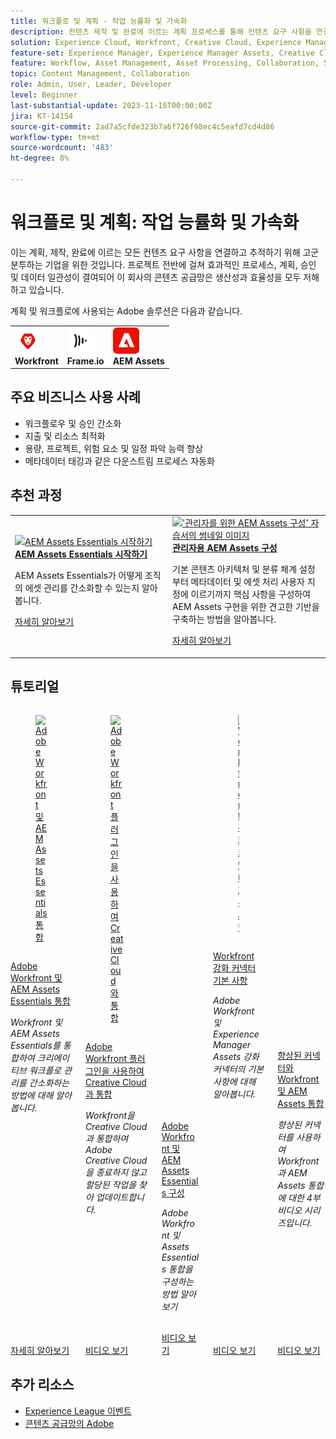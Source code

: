```yaml
---
title: 워크플로 및 계획 - 작업 능률화 및 가속화
description: 컨텐츠 제작 및 완료에 이르는 계획 프로세스를 통해 컨텐츠 요구 사항을 연결하고 추적하기 위해 고군분투하는 기업 프로젝트 전반에 걸쳐 효과적인 프로세스, 계획, 승인 및 데이터 일관성이 결여되어 이 회사의 콘텐츠 공급망은 생산성과 효율성을 모두 저해하고 있습니다.
solution: Experience Cloud, Workfront, Creative Cloud, Experience Manager Assets
feature-set: Experience Manager, Experience Manager Assets, Creative Cloud, Workfront
feature: Workflow, Asset Management, Asset Processing, Collaboration, Share, People Teams and Groups, Work Management, Gen AI
topic: Content Management, Collaboration
role: Admin, User, Leader, Developer
level: Beginner
last-substantial-update: 2023-11-16T00:00:00Z
jira: KT-14154
source-git-commit: 2ad7a5cfde323b7a6f726f98ec4c5eafd7cd4d86
workflow-type: tm+mt
source-wordcount: '483'
ht-degree: 8%

---
```



# 워크플로 및 계획: 작업 능률화 및 가속화

이는 계획, 제작, 완료에 이르는 모든 컨텐츠 요구 사항을 연결하고 추적하기 위해 고군분투하는 기업을 위한 것입니다. 프로젝트 전반에 걸쳐 효과적인 프로세스, 계획, 승인 및 데이터 일관성이 결여되어 이 회사의 콘텐츠 공급망은 생산성과 효율성을 모두 저해하고 있습니다.

계획 및 워크플로에 사용되는 Adobe 솔루션은 다음과 같습니다.

<table>
    <tr style="border: 0;">
      <td style="align: center">
        <p style="margin: 0"><img alt="Workfront" src="/help/assets/workfront-logo.png" style="width: 42px;height:  42px;"></p>
        <strong>Workfront</strong>
      </td>
      <td style="align: center">
        <p style="margin: 0"><img alt="Frame.io" src="/help/assets/frameio-logo.png" style="width: 42px;height:42px;"></p>
        <strong>Frame.io</strong>
      </td>
      <td style="align: center">
        <p style="margin: 0"><img alt="Frame.io" src="/help/assets/aem-logo.png" style="width: 42px;height:42px;"></p>
        <strong>AEM Assets</strong>
      </td>
    </tr>
</table>

## 주요 비즈니스 사용 사례

* 워크플로우 및 승인 간소화
* 지출 및 리소스 최적화
* 용량, 프로젝트, 위험 요소 및 일정 파악 능력 향상
* 메타데이터 태깅과 같은 다운스트림 프로세스 자동화

## 추천 과정

<table style="margin-top:0 !important">
    <tr>
      <td style="width:33%">
        <a href="https://experienceleague.adobe.com/docs/courses/using/experiencemanager-u-1-2023-assets-essentials.html" target="_blank">
          <img alt="AEM Assets Essentials 시작하기" src="https://cdn.experienceleague.adobe.com/thumb/getting-started-with-assets-essentials.png">
        </a>
        <div>
          <a href="https://experienceleague.adobe.com/docs/courses/using/experiencemanager-u-1-2023-assets-essentials.html" target="_blank">
        <strong>AEM Assets Essentials 시작하기</strong></a>
        <p class="is-size-7 recs-limit-description">AEM Assets Essentials가 어떻게 조직의 에셋 관리를 간소화할 수 있는지 알아봅니다.</p>
        <p><a href="https://experienceleague.adobe.com/docs/courses/using/experiencemanager-u-1-2023-assets-essentials.html" class="spectrum-Button spectrum-Button--outline spectrum-Button--primary spectrum-Button--sizeM"><span class="spectrum-Button-label has-no-wrap has-text-weight-bold">자세히 알아보기</span></a></p>
        </div>
      </td>
      <td style="width:33%">
        <a href="https://experienceleague.adobe.com/docs/courses/using/experiencemanager-a-1-2020-1-assets.html" target="_blank">
          <img alt="&apos;관리자를 위한 AEM Assets 구성&apos; 자습서의 썸네일 이미지" src="https://cdn.experienceleague.adobe.com/thumb/configuring-aem-assets-for-administrators.jpg">
        </a>
        <div>
          <a href="https://experienceleague.adobe.com/docs/courses/using/experiencemanager-a-1-2020-1-assets.html" target="_blank">
        <strong>관리자용 AEM Assets 구성</strong></a>
        <p class="is-size-7 recs-limit-description">기본 콘텐츠 아키텍처 및 분류 체계 설정부터 메타데이터 및 에셋 처리 사용자 지정에 이르기까지 핵심 사항을 구성하여 AEM Assets 구현을 위한 견고한 기반을 구축하는 방법을 알아봅니다.</p>
        </div>
        <p><a href="https://experienceleague.adobe.com/docs/courses/using/experiencemanager-a-1-2020-1-assets.html" class="spectrum-Button spectrum-Button--outline spectrum-Button--primary spectrum-Button--sizeM"><span class="spectrum-Button-label has-no-wrap has-text-weight-bold">자세히 알아보기</span></a></p>
      </td>
    </tr>
</table>

## 튜토리얼

<div class="columns is-multiline"><div class="column is-half-tablet is-half-desktop is-one-third-widescreen" aria-label="Integrate Adobe Workfront and AEM Assets Essentials" tabIndex="0">
  <div class="card" style="height: 100%; display: flex; flex-direction: column; height: 100%;">
    <div class="card-image">
      <figure class="image x-is-16by9">
        <a href="https://experienceleague.adobe.com/docs/experience-manager-learn/assets-essentials/workfront/overview.html" title="Adobe Workfront 및 AEM Assets Essentials 통합" tabindex="-1">
          <img class="is-bordered-r-small" src="https://cdn.experienceleague.adobe.com/thumb/docs-workfront.png" alt="Adobe Workfront 및 AEM Assets Essentials 통합">
        </a>
      </figure>
    </div>
    <div class="card-content is-padded-small" style="display: flex; flex-direction: column; flex-grow: 1; justify-content: space-between;">
      <div class="top-card-content">
          <p class="headline is-size-6 has-text-weight-bold">
              <a href="https://experienceleague.adobe.com/docs/experience-manager-learn/assets-essentials/workfront/overview.html" title="Adobe Workfront 및 AEM Assets Essentials 통합">Adobe Workfront 및 AEM Assets Essentials 통합</a>
          </p>
          <p class="is-size-6"><em>Workfront 및 AEM Assets Essentials를 통합하여 크리에이티브 워크플로 관리를 간소화하는 방법에 대해 알아봅니다.</em></p>
      </div>
      <a href="https://experienceleague.adobe.com/docs/experience-manager-learn/assets-essentials/workfront/overview.html" class="spectrum-Button spectrum-Button--outline spectrum-Button--primary spectrum-Button--sizeM" style="align-self: flex-start; margin-top: 1rem;">
        <span class="spectrum-Button-label has-no-wrap has-text-weight-bold">자세히 알아보기</span>
      </a>
    </div>
  </div>
</div><div class="column is-half-tablet is-half-desktop is-one-third-widescreen" aria-label="Use Adobe Workfront plugins to integrate with Creative Cloud" tabIndex="1">
  <div class="card" style="height: 100%; display: flex; flex-direction: column; height: 100%;">
    <div class="card-image">
      <figure class="image x-is-16by9">
        <a href="https://experienceleague.adobe.com/docs/workfront/using/adobe-workfront-integrations/workfront-for-creative-cloud/wf-adobe-cc.html" title="Adobe Workfront 플러그인을 사용하여 Creative Cloud와 통합" tabindex="-1">
          <img class="is-bordered-r-small" src="https://video.tv.adobe.com/v/3415452?format=jpeg" alt="Adobe Workfront 플러그인을 사용하여 Creative Cloud와 통합">
        </a>
      </figure>
    </div>
    <div class="card-content is-padded-small" style="display: flex; flex-direction: column; flex-grow: 1; justify-content: space-between;">
      <div class="top-card-content">
          <p class="headline is-size-6 has-text-weight-bold">
              <a href="https://experienceleague.adobe.com/docs/workfront/using/adobe-workfront-integrations/workfront-for-creative-cloud/wf-adobe-cc.html" title="Adobe Workfront 플러그인을 사용하여 Creative Cloud와 통합">Adobe Workfront 플러그인을 사용하여 Creative Cloud과 통합</a>
          </p>
          <p class="is-size-6"><em>Workfront을 Creative Cloud과 통합하여 Adobe Creative Cloud을 종료하지 않고 할당된 작업을 찾아 업데이트합니다.</em></p>
      </div>
      <a href="https://experienceleague.adobe.com/docs/workfront/using/adobe-workfront-integrations/workfront-for-creative-cloud/wf-adobe-cc.html" class="spectrum-Button spectrum-Button--outline spectrum-Button--primary spectrum-Button--sizeM" style="align-self: flex-start; margin-top: 1rem;">
        <span class="spectrum-Button-label has-no-wrap has-text-weight-bold">비디오 보기</span>
      </a>
    </div>
  </div>
</div><div class="column is-half-tablet is-half-desktop is-one-third-widescreen" aria-label="Configure Adobe Workfront and AEM Assets Essentials" tabIndex="2">
  <div class="card" style="height: 100%; display: flex; flex-direction: column; height: 100%;">
    <div class="card-image">
      <figure class="image x-is-16by9">
        <a href="https://experienceleague.adobe.com/docs/experience-manager-learn/assets-essentials/workfront/configure.html" title="Adobe Workfront 및 AEM Assets Essentials 구성" tabindex="-1">
          <img class="is-bordered-r-small" src="https://video.tv.adobe.com/v/336254?format=jpeg" alt="Adobe Workfront 및 AEM Assets Essentials 구성">
        </a>
      </figure>
    </div>
    <div class="card-content is-padded-small" style="display: flex; flex-direction: column; flex-grow: 1; justify-content: space-between;">
      <div class="top-card-content">
          <p class="headline is-size-6 has-text-weight-bold">
              <a href="https://experienceleague.adobe.com/docs/experience-manager-learn/assets-essentials/workfront/configure.html" title="Adobe Workfront 및 AEM Assets Essentials 구성">Adobe Workfront 및 AEM Assets Essentials 구성</a>
          </p>
          <p class="is-size-6"><em>Adobe Workfront 및 Assets Essentials 통합을 구성하는 방법 알아보기</em></p>
      </div>
      <a href="https://experienceleague.adobe.com/docs/experience-manager-learn/assets-essentials/workfront/configure.html" class="spectrum-Button spectrum-Button--outline spectrum-Button--primary spectrum-Button--sizeM" style="align-self: flex-start; margin-top: 1rem;">
        <span class="spectrum-Button-label has-no-wrap has-text-weight-bold">비디오 보기</span>
      </a>
    </div>
  </div>
</div><div class="column is-half-tablet is-half-desktop is-one-third-widescreen" aria-label="Workfront enhanced connector basics" tabIndex="3">
  <div class="card" style="height: 100%; display: flex; flex-direction: column; height: 100%;">
    <div class="card-image">
      <figure class="image x-is-16by9">
        <a href="https://experienceleague.adobe.com/docs/experience-manager-learn/assets/workfront/enhanced-connector/basics.html" title="Workfront 강화 커넥터 기본 사항" tabindex="-1">
          <img class="is-bordered-r-small" src="https://video.tv.adobe.com/v/337575?format=jpeg" alt="Workfront 강화 커넥터 기본 사항">
        </a>
      </figure>
    </div>
    <div class="card-content is-padded-small" style="display: flex; flex-direction: column; flex-grow: 1; justify-content: space-between;">
      <div class="top-card-content">
          <p class="headline is-size-6 has-text-weight-bold">
              <a href="https://experienceleague.adobe.com/docs/experience-manager-learn/assets/workfront/enhanced-connector/basics.html" title="Workfront 강화 커넥터 기본 사항">Workfront 강화 커넥터 기본 사항</a>
          </p>
          <p class="is-size-6"><em>Adobe Workfront 및 Experience Manager Assets 강화 커넥터의 기본 사항에 대해 알아봅니다.</em></p>
      </div>
      <a href="https://experienceleague.adobe.com/docs/experience-manager-learn/assets/workfront/enhanced-connector/basics.html" class="spectrum-Button spectrum-Button--outline spectrum-Button--primary spectrum-Button--sizeM" style="align-self: flex-start; margin-top: 1rem;">
        <span class="spectrum-Button-label has-no-wrap has-text-weight-bold">비디오 보기</span>
      </a>
    </div>
  </div>
</div><div class="column is-half-tablet is-half-desktop is-one-third-widescreen" aria-label="Integrate Workfront and AEM Assets with the enhanced connector" tabIndex="4">
  <div class="card" style="height: 100%; display: flex; flex-direction: column; height: 100%;">
    <div class="card-image">
      <figure class="image x-is-16by9">
        <a href="https://experienceleague.adobe.com/docs/experience-manager-learn/assets/workfront/enhanced-connector/aem-experts-series/overview.html" title="향상된 커넥터와 Workfront 및 AEM Assets 통합" tabindex="-1">
          <img class="is-bordered-r-small" src="https://video.tv.adobe.com/v/340331?format=jpeg" alt="향상된 커넥터와 Workfront 및 AEM Assets 통합">
        </a>
      </figure>
    </div>
    <div class="card-content is-padded-small" style="display: flex; flex-direction: column; flex-grow: 1; justify-content: space-between;">
      <div class="top-card-content">
          <p class="headline is-size-6 has-text-weight-bold">
              <a href="https://experienceleague.adobe.com/docs/experience-manager-learn/assets/workfront/enhanced-connector/aem-experts-series/overview.html" title="향상된 커넥터와 Workfront 및 AEM Assets 통합">향상된 커넥터와 Workfront 및 AEM Assets 통합</a>
          </p>
          <p class="is-size-6"><em>향상된 커넥터를 사용하여 Workfront과 AEM Assets 통합에 대한 4부 비디오 시리즈입니다.</em></p>
      </div>
      <a href="https://experienceleague.adobe.com/docs/experience-manager-learn/assets/workfront/enhanced-connector/aem-experts-series/overview.html" class="spectrum-Button spectrum-Button--outline spectrum-Button--primary spectrum-Button--sizeM" style="align-self: flex-start; margin-top: 1rem;">
        <span class="spectrum-Button-label has-no-wrap has-text-weight-bold">비디오 보기</span>
      </a>
    </div>
  </div>
</div></div>

<!--
<table class="tablelayout-is-fixed">
<tr>
  <td>
    <a href="https://experienceleague.adobe.com/docs/experience-manager-learn/assets-essentials/workfront/overview.html">
      <img alt="Integrate Adobe Workfront and AEM Assets Essentials" src="https://cdn.experienceleague.adobe.com/thumb/docs-workfront.png">
    </a>
    <div>
      <a href="https://experienceleague.adobe.com/docs/experience-manager-learn/assets-essentials/workfront/overview.html">
    <strong>Integrate Adobe Workfront and AEM Assets Essentials</strong>
    </a>
    </div>
    <p>
    <em>Learn how to integrate Workfront and AEM Assets Essentials to streamline the management of creative workflows.</em>
    </p><p>
  </p></td>
  <td>
    <a href="https://experienceleague.adobe.com/docs/workfront-learn/tutorials-workfront/integrations/adobe-creative-cloud/use-adobe-workfront-extensions-for-creative-cloud.html">
      <img alt="Use Adobe Workfront plugins to integrate with Creative Cloud" src="https://video.tv.adobe.com/v/3415452?format=jpeg">
    </a>
    <div>
      <a href="https://experienceleague.adobe.com/docs/workfront-learn/tutorials-workfront/integrations/adobe-creative-cloud/use-adobe-workfront-extensions-for-creative-cloud.html">
    <strong>Use Adobe Workfront plugins to integrate with Creative Cloud</strong>
    </a>
    </div>
    <p>
    <em>Integrate Workfront with Creative Cloud to find and update the work assigned to you without leaving Adobe Creative Cloud.</em>
    </p><p>
  </p></td>
  <td>
    <a href="https://experienceleague.adobe.com/docs/experience-manager-learn/assets-essentials/workfront/configure.html">
    <img alt="Configure Adobe Workfront and AEM Assets Essentials" src="https://video.tv.adobe.com/v/336254?format=jpeg">
    </a>
    <div>
    <a href="https://experienceleague.adobe.com/docs/experience-manager-learn/assets-essentials/workfront/configure.html">
    <strong>Configure Adobe Workfront and AEM Assets Essentials</strong>
    </a>
    </div>
    <p>
    <em>Learn how to configure the Adobe Workfront and Assets Essentials integration</em>
    </p>
  </td>
  </tr>
  <tr>
  <td>
    <a href="https://experienceleague.adobe.com/docs/experience-manager-learn/assets/workfront/enhanced-connector/basics.html">
      <img alt="Workfront enhanced connector basics" src="https://video.tv.adobe.com/v/337575?format=jpeg">
    </a>
     <div>
      <a href="https://experienceleague.adobe.com/docs/experience-manager-learn/assets/workfront/enhanced-connector/basics.html">
        <strong>Workfront enhanced connector basics</strong>
      </a>
    </div>
    <p>
    <em>Learn about the basics of the Adobe Workfront and Experience Manager Assets enhanced connector.</em>
    </p>
  </td>
  <td>
    <a href="https://experienceleague.adobe.com/docs/experience-manager-learn/assets/workfront/enhanced-connector/aem-experts-series/overview.html">
      <img alt="Integrate Workfront and AEM Assets with the enhanced connector" src="https://video.tv.adobe.com/v/340331?format=jpeg">
    </a>
    <div>
      <a href="https://experienceleague.adobe.com/docs/experience-manager-learn/assets/workfront/enhanced-connector/aem-experts-series/overview.html">
    <strong>Integrate Workfront and AEM Assets with the enhanced connector</strong>
    </a>
    </div>
    <p>
    <em>Four part videos series on integrating Workfront and AEM Assets using the enhanced connector.</em>
    </p><p>
  </p></td>  
</tr>
</table>
-->

## 추가 리소스

* [Experience League 이벤트](https://experienceleague.adobe.com/events/)
* [콘텐츠 공급망의 Adobe](https://business.adobe.com/resources/webinars/adobe-on-the-content-supply-chain.html)
